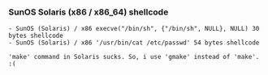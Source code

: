 ### SunOS Solaris (x86 / x86_64) shellcode

```
- SunOS (Solaris) / x86 execve("/bin/sh", {"/bin/sh", NULL}, NULL) 30 bytes shellcode
- SunOS (Solaris) / x86 '/usr/bin/cat /etc/passwd' 54 bytes shellcode

'make' command in Solaris sucks. So, i use 'gmake' instead of 'make'. :(
```
